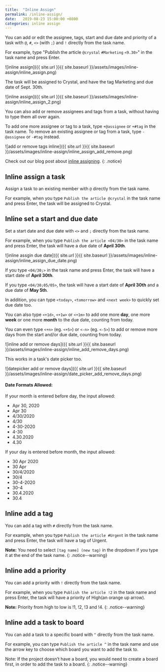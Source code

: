 ```yaml
---
title:  "Inline Assign"
permalink: /inline-assign/
date:   2019-08-23 15:00:00 +0800
categories: inline assign
---
```

You can add or edit the assignee, tags, start and due date and priority of a task with `@`, `#`, `<>` (with `;`) and `!` directly from the task name.

For example, type "Publish the article `@crystal` `#Marketing` `<9.30>`" in the task name and press Enter.

![inline assign]({{ site.url }}{{ site.baseurl }}/assets/images/inline-assign/inline_assign.png)


The task will be assigned to Crystal, and have the tag Marketing and due date of Sept. 30th.

![inline assign]({{ site.url }}{{ site.baseurl }}/assets/images/inline-assign/inline_assign_2.png)

You can also add or remove assignees and tags from a task, without having to type them all over again.

To add one more assignee or tag to a task, type `+@assignee` or `+#tag` in the task name. To remove an existing assignee or tag from a task, type `-@assignee` or `-#tag` instead.

![add or remove tags inline]({{ site.url }}{{ site.baseurl }}/assets/images/inline-assign/inline_assign_add_remove.png)

Check out our blog post about [inline assigning](https://quire.io/blog/p/Type-it-while-you-think-it.html). 
{: .notice}



## Inline assign a task

Assign a task to an existing member with `@` directly from the task name.

For example, when you type `Publish the article @crystal` in the task name and press Enter, the task will be assigned to Crystal.


## Inline set a start and due date

Set a start date and due date with `<>` and `;` directly from the task name.

For example, when you type `Publish the article <04/30>` in the task name and press Enter, the task will have a due date of **April 30th**.

![inline assgin due date]({{ site.url }}{{ site.baseurl }}/assets/images/inline-assign/inline_assign_due_date.png)

If you type `<04/30;>` in the task name and press Enter, the task will have a start date of **April 30th**.

If you type `<04/30;05/05>`, the task will have a start date of **April 30th** and a due date of **May 5th**.

In addition, you can type `<today>`, `<tomorrow>` and `<next week>` to quickly set due date too.

You can also type `<+1d>`, `<+1w>` or `<+1m>` to add one more **day**, one more **week** or one more **month** to the due date, counting from today.

You can even type `<+n>` (eg. `<+5>`) or `<-n>` (eg. `<-5>`) to add or remove more days from the start and/or due date, counting from today.

![inline add or remove days]({{ site.url }}{{ site.baseurl }}/assets/images/inline-assign/inline_add_remove_days.png)

This works in a task's date picker too.

![datepicker add or remove days]({{ site.url }}{{ site.baseurl }}/assets/images/inline-assign/date_picker_add_remove_days.png)

#### Date Formats Allowed: 

If your month is entered before day, the input allowed:

- Apr 30, 2020
- Apr 30
- 4/30/2020
- 4/30
- 4-30-2020
- 4-30
- 4.30.2020
- 4.30

If your day is entered before month, the input allowed:

- 30 Apr 2020
- 30 Apr
- 30/4/2020
- 30/4
- 30-4-2020
- 30-4
- 30.4.2020
- 30.4



## Inline add a tag

You can add a tag with `#` directly from the task name.

For example, when you type `Publish the article #Urgent` in the task name and press Enter, the task will have a tag of Urgent.

**Note:** You need to select `[tag name] (new tag)` in the dropdown if you type it at the end of the task name.
{: .notice--warning}



## Inline add a priority

You can add a priority with `!` directly from the task name.

For example, when you type `Publish the article !2` in the task name and press Enter, the task will have a priority of High(an orange up arrow).

**Note:** Priority from high to low is !1, !2, !3 and !4.
{: .notice--warning}



## Inline add a task to board

You can add a task to a specific board with `^` directly from the task name.

For example, you can type `Publish the article ^` in the task name and use the arrow key to choose which board you want to add the task to.

Note: If the project doesn’t have a board, you would need to create a board first, in order to add the task to a board. 
{: .notice--warning}

